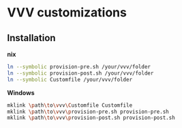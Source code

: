 # VVV customizations

## Installation

**nix**
```bash
ln --symbolic provision-pre.sh /your/vvv/folder
ln --symbolic provision-post.sh /your/vvv/folder
ln --symbolic Customfile /your/vvv/folder
```

**Windows**
```bash
mklink \path\to\vvv\Customfile Customfile
mklink \path\to\vvv\provision-pre.sh provision-pre.sh
mklink \path\to\vvv\provision-post.sh provision-post.sh
```

